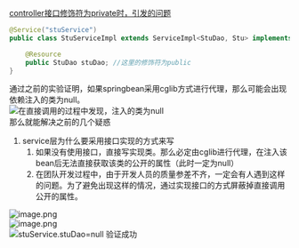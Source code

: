 [controller接口修饰符为private时，引发的问题](./controller接口修饰符为private时，引发的问题.md)
```java
@Service("stuService")
public class StuServiceImpl extends ServiceImpl<StuDao, Stu> implements StuService {

    @Resource
    public StuDao stuDao; //这里的修饰符为public
}
```
通过之前的实验证明，如果springbean采用cglib方式进行代理，那么可能会出现依赖注入的类为null。<br />![在直接调用的过程中发现，注入的类为null](https://cdn.nlark.com/yuque/0/2023/png/2923644/1690360730662-20117339-9a3b-4f2f-8ac5-1e568a1e7ab9.png#averageHue=%23393e41&clientId=u37643411-5056-4&from=paste&height=379&id=ucac4f720&originHeight=568&originWidth=1558&originalType=binary&ratio=1.5&rotation=0&showTitle=true&size=31839&status=done&style=none&taskId=ub6471b8f-ecd4-4866-bb42-a13e643cf0d&title=%E5%9C%A8%E7%9B%B4%E6%8E%A5%E8%B0%83%E7%94%A8%E7%9A%84%E8%BF%87%E7%A8%8B%E4%B8%AD%E5%8F%91%E7%8E%B0%EF%BC%8C%E6%B3%A8%E5%85%A5%E7%9A%84%E7%B1%BB%E4%B8%BAnull&width=1038.6666666666667 "在直接调用的过程中发现，注入的类为null")<br />那么就能解决之前的几个疑惑

1. service层为什么要采用接口实现的方式来写
   1. 如果没有使用接口，直接写实现类。那么必定由cglib进行代理，在注入该bean后无法直接获取该类的公开的属性（此时一定为null）
   2. 在团队开发过程中，由于开发人员的质量参差不齐，一定会有人遇到这样的问题。为了避免出现这样的情况，通过实现接口的方式屏蔽掉直接调用公开的属性。

![image.png](https://cdn.nlark.com/yuque/0/2023/png/2923644/1690361308878-346130c0-857d-443d-8b52-a7aa35e4fb11.png#averageHue=%235e7874&clientId=u37643411-5056-4&from=paste&height=416&id=udd7b68ac&originHeight=624&originWidth=1325&originalType=binary&ratio=1.5&rotation=0&showTitle=false&size=65023&status=done&style=none&taskId=ufd4acf79-04d9-4ee3-af28-ffdf7240271&title=&width=883.3333333333334)<br />![image.png](https://cdn.nlark.com/yuque/0/2023/png/2923644/1690361337096-49cd23af-a796-40ac-9232-69839395bf74.png#averageHue=%23383d41&clientId=u37643411-5056-4&from=paste&height=275&id=u5a0e5bba&originHeight=412&originWidth=930&originalType=binary&ratio=1.5&rotation=0&showTitle=false&size=21311&status=done&style=none&taskId=u9ae4ac14-cf44-4a0b-9b14-d2206cde51f&title=&width=620)<br />![stuService.stuDao=null 验证成功](https://cdn.nlark.com/yuque/0/2023/png/2923644/1690361408480-adae8ea6-7475-443a-b362-bb23fefed7f8.png#averageHue=%2375894e&clientId=u37643411-5056-4&from=paste&height=569&id=uc5dea317&originHeight=853&originWidth=1395&originalType=binary&ratio=1.5&rotation=0&showTitle=true&size=182792&status=done&style=none&taskId=u96d7dcab-da21-4717-823b-10644b3985f&title=stuService.stuDao%3Dnull%20%E9%AA%8C%E8%AF%81%E6%88%90%E5%8A%9F&width=930 "stuService.stuDao=null 验证成功")
